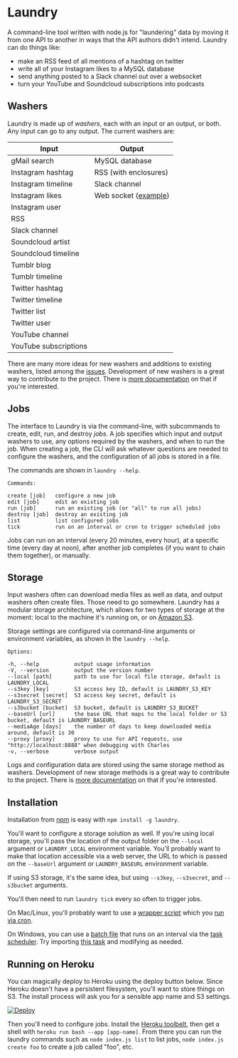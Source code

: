 # Laundry

A command-line tool written with node.js for "laundering" data by moving it from one API to another in ways that the API authors didn't intend. Laundry can do things like:

* make an RSS feed of all mentions of a hashtag on twitter
* write all of your Instagram likes to a MySQL database
* send anything posted to a Slack channel out over a websocket
* turn your YouTube and Soundcloud subscriptions into podcasts

## Washers

Laundry is made up of _washers_, each with an input or an output, or both. Any input can go to any output. The current washers are:

Input | Output
----- | ------
gMail search | MySQL database
Instagram hashtag | RSS (with enclosures)
Instagram timeline | Slack channel
Instagram likes | Web socket ([example](https://github.com/endquote/laundry/tree/master/samples/socket))
Instagram user | 
RSS | 
Slack channel | 
Soundcloud artist | 
Soundcloud timeline | 
Tumblr blog | 
Tumblr timeline | 
Twitter hashtag | 
Twitter timeline | 
Twitter list | 
Twitter user | 
YouTube channel |
YouTube subscriptions | 

There are many more ideas for new washers and additions to existing washers, listed among the [issues](https://github.com/endquote/laundry/issues). Development of new washers is a great way to contribute to the project. There is [more documentation](https://github.com/endquote/laundry/blob/master/washers/README.md) on that if you're interested.

## Jobs

The interface to Laundry is via the command-line, with subcommands to create, edit, run, and destroy _jobs_. A job specifies which input and output washers to use, any options required by the washers, and when to run the job. When creating a job, the CLI will ask whatever questions are needed to configure the washers, and the configuration of all jobs is stored in a file.

The commands are shown in `laundry --help`.

```
Commands:

create [job]   configure a new job
edit [job]     edit an existing job
run [job]      run an existing job (or "all" to run all jobs)
destroy [job]  destroy an existing job
list           list configured jobs
tick           run on an interval or cron to trigger scheduled jobs
```

Jobs can run on an interval (every 20 minutes, every hour), at a specific time (every day at noon), after another job completes (if you want to chain them together), or manually.

## Storage

Input washers often can download media files as well as data, and output washers often create files. Those need to go somewhere. Laundry has a modular storage architecture, which allows for two types of storage at the moment: local to the machine it's running on, or on [Amazon S3](https://aws.amazon.com/s3/).

Storage settings are configured via command-line arguments or environment variables, as shown in the `laundry --help`.

```
Options:

-h, --help           output usage information
-V, --version        output the version number
--local [path]       path to use for local file storage, default is LAUNDRY_LOCAL
--s3key [key]        S3 access key ID, default is LAUNDRY_S3_KEY
--s3secret [secret]  S3 access key secret, default is LAUNDRY_S3_SECRET
--s3bucket [bucket]  S3 bucket, default is LAUNDRY_S3_BUCKET
--baseUrl [url]      the base URL that maps to the local folder or S3 bucket, default is LAUNDRY_BASEURL
--mediaAge [days]    the number of days to keep downloaded media around, default is 30
--proxy [proxy]      proxy to use for API requests, use "http://localhost:8888" when debugging with Charles
-v, --verbose        verbose output
```

Logs and configuration data are stored using the same storage method as washers. Development of new storage methods is a great way to contribute to the project. There is [more documentation](https://github.com/endquote/laundry/blob/master/storage/README.md) on that if you're interested.

## Installation

Installation from [npm](https://www.npmjs.com/package/laundry) is easy with `npm install -g laundry`.

You'll want to configure a storage solution as well. If you're using local storage, you'll pass the location of the output folder on the `--local` argument or `LAUNDRY_LOCAL` environment variable. You'll probably want to make that location accessible via a web server, the URL to which is passed on the `--baseUrl` argument or `LAUNDRY_BASEURL` environment variable.

If using S3 storage, it's the same idea, but using `--s3key`, `--s3secret`, and `--s3bucket` arguments.

You'll then need to run `laundry tick` every so often to trigger jobs.

On Mac/Linux, you'll probably want to use a [wrapper script](https://github.com/endquote/laundry/blob/master/samples/setup/mac-linux/laundry-tick.sh) which you [run via cron](https://github.com/endquote/laundry/blob/master/samples/setup/mac-linux/cron-howto.txt).

On Windows, you can use a [batch file](https://github.com/endquote/laundry/blob/master/samples/setup/windows/laundry-tick.bat) that runs on an interval via the [task scheduler](http://windows.microsoft.com/en-US/windows/schedule-task). Try importing [this task](https://github.com/endquote/laundry/blob/master/samples/setup/windows/laundry-task.xml) and modifying as needed.

## Running on Heroku

You can magically deploy to Heroku using the deploy button below. Since Heroku doesn't have a persistent filesystem, you'll want to store things on S3. The install process will ask you for a sensible app name and S3 settings.

[![Deploy](https://www.herokucdn.com/deploy/button.png)](https://heroku.com/deploy)

Then you'll need to configure jobs. Install the [Heroku toolbelt](https://toolbelt.heroku.com), then get a shell with `heroku run bash --app [app-name]`. From there you can run the laundry commands such as `node index.js list` to list jobs, `node index.js create foo` to create a job called "foo", etc.
